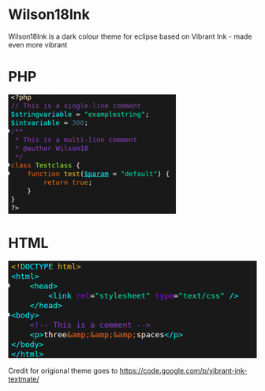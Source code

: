 Wilson18Ink
======================
Wilson18Ink is a dark colour theme for eclipse based on Vibrant Ink - made even more vibrant  

PHP
====
![PHP](https://raw.githubusercontent.com/wilson18/Wilson18Ink/master/php.png)

HTML
=====
![HTML](https://raw.githubusercontent.com/wilson18/Wilson18Ink/master/html.png)



Credit for origional theme goes to https://code.google.com/p/vibrant-ink-textmate/
